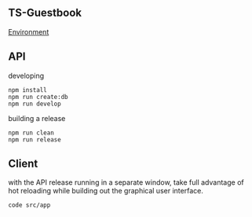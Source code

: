 ## TS-Guestbook


[Environment](ENVIRONMENT.md)


## API
developing

    npm install
    npm run create:db
    npm run develop

building a release

    npm run clean
    npm run release

## Client
with the API release running in a separate window,
take full advantage of hot reloading while building out the graphical user interface.

    code src/app
